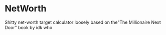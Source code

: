 # NetWorth
 Shitty net-worth target calculator loosely based on the"The Millionaire Next Door" book by idk who
